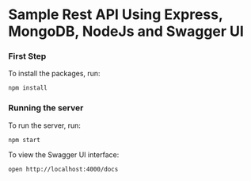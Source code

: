 # Sample Rest API Using Express, MongoDB, NodeJs and Swagger UI

### First Step
To install the packages, run:

```
npm install
```

### Running the server
To run the server, run:

```
npm start
```

To view the Swagger UI interface:

```
open http://localhost:4000/docs
```

